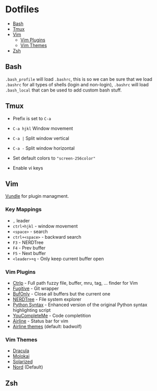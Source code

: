 # Dotfiles

* [Bash](#bash)
* [Tmux](#tmux)
* [Vim](#vim)
  * [Vim Plugins](#vim-plugins)
  * [Vim Themes](#vim-themes)
* [Zsh](#zsh)


## <a name="bash"></a>Bash

`.bash_profile` will load `.bashrc`, this is so we can be sure that we load `.bashrc` for all types of shells (login and non-login), `.bashrc` will load `.bash_local` that can be used to add custom bash stuff.

## <a name="tmux"></a>Tmux

  * Prefix is set to `C-a`
  * `C-a hjkl` Window movement
  * `C-a |` Split window vertical
  * `C-a -` Split window horizontal

  * Set default colors to `"screen-256color"`
  * Enable vi keys


## <a name="vim"></a>Vim

[Vundle][vundle] for plugin managment.

### Key Mappings

  * `,` leader
  * `ctrl+hjkl` - window movement
  * `<space>` - search
  * `ctrl+<space>` - backward search
  * `F3` - NERDTree
  * `F4` - Prev buffer
  * `F5` - Next buffer
  * `<leader>+q` - Only keep current buffer open

### <a name="vim-plugins"></a>Vim Plugins

  * [Ctrlp][ctrlp] - Full path fuzzy file, buffer, mru, tag, ... finder for Vim
  * [Fugitive][fugitive] - Git wrapper
  * [BufOnly][bufonly] - Close all buffers but the current one
  * [NERDTree][nerdtree] - File system explorer
  * [Python Syntax][python-syntax] - Enhanced version of the original Python syntax highlighting script
  * [YouCompleteMe][youcompleteme] - Code completition
  * [Airline][airline] - Status bar for vim
  * [Airline themes][airline-themes] (default: badwolf)

### <a name="vim-themes"></a>Vim Themes

  * [Dracula][dracula]
  * [Molokai][molokai]
  * [Solarized][solarized]
  * [Nord][nord] (Default)


## <a name="zsh"></a>Zsh

[airline]:          https://github.com/vim-airline/vim-airline
[airline-themes]:   https://github.com/vim-airline/vim-airline-themes
[dracula]:          https://github.com/dracula/vim
[ctrlp]:            https://github.com/ctrlpvim/ctrlp.vim
[bufonly]:          https://github.com/vim-scripts/BufOnly.vim
[fugitive]:         https://github.com/tpope/vim-fugitive
[molokai]:          https://github.com/tomasr/molokai
[nerdtree]:         https://github.com/scrooloose/nerdtree
[python-syntax]:    https://github.com/hdima/python-syntax
[solarized]:        https://github.com/altercation/vim-colors-solarized
[nord]:             https://github.com/arcticicestudio/nord-vim
[simpylfold]:       https://github.com/tmhedberg/SimpylFold
[youcompleteme]:    https://github.com/Valloric/YouCompleteMe
[vundle]:           https://github.com/VundleVim/Vundle.vim

